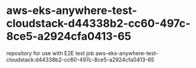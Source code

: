# aws-eks-anywhere-test-cloudstack-d44338b2-cc60-497c-8ce5-a2924cfa0413-65
repository for use with E2E test job aws-eks-anywhere-test-cloudstack:d44338b2-cc60-497c-8ce5-a2924cfa0413-65
